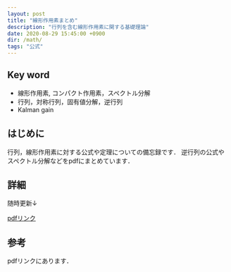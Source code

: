 ```yaml
---
layout: post
title: "線形作用素まとめ"
description: "行列を含む線形作用素に関する基礎理論"
date: 2020-08-29 15:45:00 +0900
dir: /math/
tags: "公式"
---
```

## Key word
- 線形作用素, コンパクト作用素，スペクトル分解
- 行列，対称行列，固有値分解，逆行列
- Kalman gain

## はじめに
行列，線形作用素に対する公式や定理についての備忘録です．
逆行列の公式やスペクトル分解などをpdfにまとめています．

## 詳細
随時更新↓

[pdfリンク](/math/pdf/linear_operator.pdf)

## 参考
pdfリンクにあります．
<!-- ## 注意 -->
